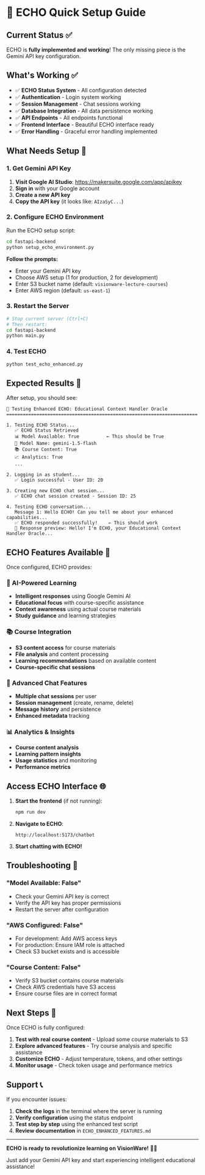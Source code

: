 # 🚀 ECHO Quick Setup Guide

## Current Status ✅

ECHO is **fully implemented and working**! The only missing piece is the Gemini API key configuration.

## What's Working ✅

- ✅ **ECHO Status System** - All configuration detected
- ✅ **Authentication** - Login system working
- ✅ **Session Management** - Chat sessions working
- ✅ **Database Integration** - All data persistence working
- ✅ **API Endpoints** - All endpoints functional
- ✅ **Frontend Interface** - Beautiful ECHO interface ready
- ✅ **Error Handling** - Graceful error handling implemented

## What Needs Setup 🔧

### **1. Get Gemini API Key**

1. **Visit Google AI Studio**: https://makersuite.google.com/app/apikey
2. **Sign in** with your Google account
3. **Create a new API key**
4. **Copy the API key** (it looks like: `AIzaSyC...`)

### **2. Configure ECHO Environment**

Run the ECHO setup script:

```bash
cd fastapi-backend
python setup_echo_environment.py
```

**Follow the prompts:**

- Enter your Gemini API key
- Choose AWS setup (1 for production, 2 for development)
- Enter S3 bucket name (default: `visionware-lecture-courses`)
- Enter AWS region (default: `us-east-1`)

### **3. Restart the Server**

```bash
# Stop current server (Ctrl+C)
# Then restart:
cd fastapi-backend
python main.py
```

### **4. Test ECHO**

```bash
python test_echo_enhanced.py
```

## Expected Results 🎉

After setup, you should see:

```
🤖 Testing Enhanced ECHO: Educational Context Handler Oracle
======================================================================

1. Testing ECHO Status...
   ✅ ECHO Status Retrieved
   📊 Model Available: True          ← This should be True
   🤖 Model Name: gemini-1.5-flash
   📚 Course Content: True
   📈 Analytics: True
   ...

2. Logging in as student...
   ✅ Login successful - User ID: 20

3. Creating new ECHO chat session...
   ✅ ECHO chat session created - Session ID: 25

4. Testing ECHO conversation...
   Message 1: Hello ECHO! Can you tell me about your enhanced capabilities...
   ✅ ECHO responded successfully!    ← This should work
   📝 Response preview: Hello! I'm ECHO, your Educational Context Handler Oracle...
```

## ECHO Features Available 🚀

Once configured, ECHO provides:

### **🤖 AI-Powered Learning**

- **Intelligent responses** using Google Gemini AI
- **Educational focus** with course-specific assistance
- **Context awareness** using actual course materials
- **Study guidance** and learning strategies

### **📚 Course Integration**

- **S3 content access** for course materials
- **File analysis** and content processing
- **Learning recommendations** based on available content
- **Course-specific chat sessions**

### **💬 Advanced Chat Features**

- **Multiple chat sessions** per user
- **Session management** (create, rename, delete)
- **Message history** and persistence
- **Enhanced metadata** tracking

### **📊 Analytics & Insights**

- **Course content analysis**
- **Learning pattern insights**
- **Usage statistics** and monitoring
- **Performance metrics**

## Access ECHO Interface 🌐

1. **Start the frontend** (if not running):

   ```bash
   npm run dev
   ```

2. **Navigate to ECHO**:

   ```
   http://localhost:5173/chatbot
   ```

3. **Start chatting with ECHO!**

## Troubleshooting 🔧

### **"Model Available: False"**

- Check your Gemini API key is correct
- Verify the API key has proper permissions
- Restart the server after configuration

### **"AWS Configured: False"**

- For development: Add AWS access keys
- For production: Ensure IAM role is attached
- Check S3 bucket exists and is accessible

### **"Course Content: False"**

- Verify S3 bucket contains course materials
- Check AWS credentials have S3 access
- Ensure course files are in correct format

## Next Steps 🎯

Once ECHO is fully configured:

1. **Test with real course content** - Upload some course materials to S3
2. **Explore advanced features** - Try course analysis and specific assistance
3. **Customize ECHO** - Adjust temperature, tokens, and other settings
4. **Monitor usage** - Check token usage and performance metrics

## Support 📞

If you encounter issues:

1. **Check the logs** in the terminal where the server is running
2. **Verify configuration** using the status endpoint
3. **Test step by step** using the enhanced test script
4. **Review documentation** in `ECHO_ENHANCED_FEATURES.md`

---

**ECHO is ready to revolutionize learning on VisionWare!** 🚀✨

Just add your Gemini API key and start experiencing intelligent educational assistance!
